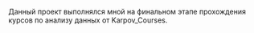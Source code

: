 Данный проект выполнялся мной на финальном этапе прохождения курсов по анализу данных от Karpov_Courses.
